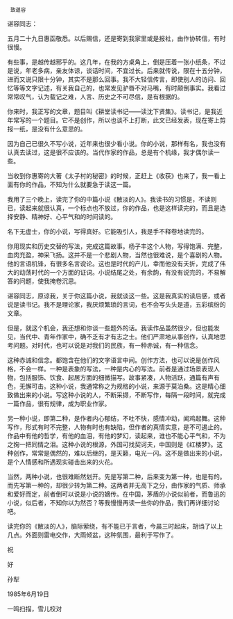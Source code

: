      致谌容 

  谌容同志： 

  五月二十九日惠函敬悉。以后赐信，还是寄到我家里或是报社，由作协转信，有时很慢。 

  有些事，是越传越邪乎的。这几年，在我的方桌角上，倒是压着一张小纸条，不过是说，年老多病，亲友体谅，谈话时间，不宜过长。后来就传说，限在十五分钟，进而又说只限十分钟，其实不是那么回事。我不大轻信传言，即使别人的访问、回忆等等文字记述，有关我自己的，也常发见驴唇不对马嘴，有时颠倒事实。我看过常常叹气，认为载记之难，人言、历史之不可尽信，是有根据的。 

  你来时，我正写的文章，题目叫《耕堂读书记——读沈下贤集》。读书记，是我近年常写的一个题目。它不是创作，所以也谈不上打断，此文已经发表，现在寄上剪报一纸，是没有什么意思的。 

  因为自己已很久不写小说，近年来也很少看小说。你的小说，那样有名，我也没有认真去读过，这是很不应该的。当代作家的作品，总是有个机缘，我才偶尔读一些。 

  当收到你惠寄的大著《太子村的秘密》的时候，正赶上《收获》也来了，我一看上面有你的作品，不知为什么就要急于读这一篇。 

  我用了三个晚上，读完了你的中篇小说《散淡的人》。我读书的习惯是，不读则已，读起来就很认真，一个标点也不放过，你的作品，也是这样读完的，而且是选择安静、精神好、心平气和的时间读的。 

  名下无虚士，你的小说，写得真好。它能吸引人，我是手不释卷地读完的。 

  你用现实和历史交替的写法，完成这篇故事。杨子丰这个人物，写得饱满、完整，血肉充盈，神采飞扬。这并不是一个悲剧人物，当然也很难说，是个喜剧的人物。他的言语机锋，有很多名言谠论。这也是时代的产儿，幸而他没有夭折，完成了伟大的动荡时代的一个方面的证词。小说结尾之处，有余韵，有没有说完的，不易解答的问题，使我掩卷沉思。 

  谌容同志，原谅我，关于你这篇小说，我就谈这一些。这是我真实的读后感，或者说是读书记。我不是理论家，我厌烦繁琐的言词，也不会写头头是道，五彩缤纷的文章。 

  但是，就这个机会，我还想和你谈一些题外的话。我读作品虽然很少，但也能发见，当代中、青年作家中，确不乏有才有志之士。他们严肃地从事创作，认真地思考问题。对时代，也可以说是对我们的民族，有一种赤诚，有一种信念。 

  这种赤诚和信念。都饱含在他们的文字语言中间。创作方法，也可以说是创作风格，不会一样。一种是表象的写法，一种是内心的写法。前者是通过场景表现人物，包括服饰、饮食、起居方面的细微描写。故事紧凑，人物活跃，通篇有声有色，无懈可击。这种小说，我通常称之为规格的小说，来源于莫泊桑。这是精心细致做出来的小说。写这种小说的人，不断采撷，不断写作，每隔一段时间，就完成一篇作品，很有规律，成为职业作家。 

  另一种小说，即第二种，是作者内心郁结，不吐不快，感情冲动，闻鸡起舞。这种写作，形式有时不完整，人物有时也有缺陷，但作者的真情实意，是不可遏止的。作品中有他的哲学，有他的血泪，有他的梦幻，读起来，谁也不能心平气和，不为之掬一把同情之泪。这种小说的根源，外国可找契诃夫，中国则是《红楼梦》。这种创作，常常是偶然的，难以后继的，是天籁，电光一闪。这不是做出来的小说，是个人情感和所遇现实碰击出来的火花。 

  当然，两种小说，也很难断然划开。先是写第二种，后来变为第一种，也是有的。而先写第一种的，却很少转为第二种。这两者并无高下之分，由作家的气质、师承和爱好而定，前者倒可以说是小说的嫡传。在中国，茅盾的小说似前者，而鲁迅的小说，似后者，不知你以为然否？等我慢慢再读一些你的作品，我们再详细讨论吧。 

  读完你的《散淡的人》，脑际萦绕，有不能已于言者，今晨三时起床，胡诌了以上几点。外面则雷电交作，大雨倾盆，这种氛围，最利于写作了。 

  祝 

  好 

  孙犁 

  1985年6月19日 

  一鸣扫描，雪儿校对 

